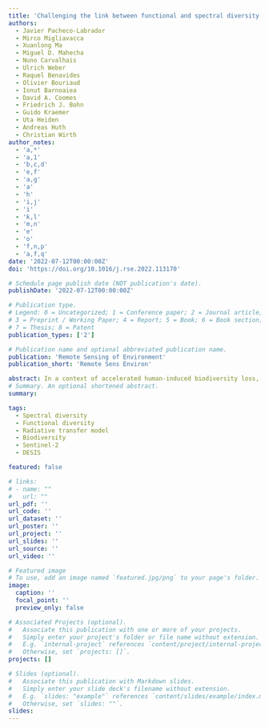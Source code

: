 ```yaml
---
title: 'Challenging the link between functional and spectral diversity with radiative transfer modeling and data'
authors:
  - Javier Pacheco-Labrador 
  - Mirco Migliavacca
  - Xuanlong Ma
  - Miguel D. Mahecha
  - Nuno Carvalhais
  - Ulrich Weber
  - Raquel Benavides
  - Olivier Bouriaud
  - Ionut Barnoaiea
  - David A. Coomes
  - Friedrich J. Bohn
  - Guido Kraemer
  - Uta Heiden
  - Andreas Huth
  - Christian Wirth
author_notes:
  - 'a,*'
  - 'a,1'
  - 'b,c,d'
  - 'e,f'
  - 'a,g'
  - 'a'
  - 'h'
  - 'i,j'
  - 'i'
  - 'k,l'
  - 'm,n'
  - 'e'
  - 'o'
  - 'f,n,p'
  - 'a,f,q'
date: '2022-07-12T00:00:00Z'
doi: 'https://doi.org/10.1016/j.rse.2022.113170'

# Schedule page publish date (NOT publication's date).
publishDate: '2022-07-12T00:00:00Z'

# Publication type.
# Legend: 0 = Uncategorized; 1 = Conference paper; 2 = Journal article;
# 3 = Preprint / Working Paper; 4 = Report; 5 = Book; 6 = Book section;
# 7 = Thesis; 8 = Patent
publication_types: ['2']

# Publication name and optional abbreviated publication name.
publication: 'Remote Sensing of Environment'
publication_short: 'Remote Sens Environ'

abstract: In a context of accelerated human-induced biodiversity loss, remote sensing (RS) is emerging as a promising tool to map plant biodiversity from space. Proposed approaches often rely on the Spectral Variation Hypothesis (SVH), linking the heterogeneity of terrestrial vegetation to the variability of the spectroradiometric signals. Yet, due to observational limitations, the SVH has been insufficiently tested, remaining unclear which metrics, methods, and sensors could provide the most reliable estimates of plant biodiversity. Here we assessed the potential of RS to infer plant biodiversity using radiative transfer simulations and inversion. We focused specifically on “functional diversity,” which represents the spatial variability in plant functional traits. First, we simulated vegetation communities and evaluated the information content of different functional diversity metrics (FDMs) derived from their optical reflectance factors (R) or the corresponding vegetation “optical traits,” estimated via radiative transfer model inversion. Second, we assessed the effect of the spatial resolution, the spectral characteristics of the sensor, and signal noise on the relationships between FDMs derived from field and remote sensing datasets. Finally, we evaluated the plausibility of the simulations using Sentinel-2 (multispectral, 10 m pixel) and DESIS (hyperspectral, 30 m pixel) imagery acquired over sites of the Functional Significance of Forest Biodiversity in Europe (FunDivEUROPE) network. We demonstrate that functional diversity can be inferred both by reflectance and optical traits. However, not all the FDMs tested were suited for assessing plant functional diversity from RS. Rao's Q index, functional dispersion, and functional richness were the best-performing metrics. Furthermore, we demonstrated that spatial resolution is the most limiting RS feature. In agreement with simulations, Sentinel-2 imagery provided better estimates of plant diversity than DESIS, despite the coarser spectral resolution. However, Sentinel-2 offered inaccurate results at DESIS spatial resolution. Overall, our results identify the strengths and weaknesses of optical RS to monitor plant functional diversity. Future missions and biodiversity products should consider and benefit from the identified potentials and limitations of the SVH.
# Summary. An optional shortened abstract.
summary: 

tags:
  - Spectral diversity
  - Functional diversity
  - Radiative transfer model
  - Biodiversity
  - Sentinel-2
  - DESIS

featured: false

# links:
# - name: ""
#   url: ""
url_pdf: ''
url_code: ''
url_dataset: ''
url_poster: ''
url_project: ''
url_slides: ''
url_source: ''
url_video: ''

# Featured image
# To use, add an image named `featured.jpg/png` to your page's folder.
image:
  caption: ''
  focal_point: ''
  preview_only: false

# Associated Projects (optional).
#   Associate this publication with one or more of your projects.
#   Simply enter your project's folder or file name without extension.
#   E.g. `internal-project` references `content/project/internal-project/index.md`.
#   Otherwise, set `projects: []`.
projects: []

# Slides (optional).
#   Associate this publication with Markdown slides.
#   Simply enter your slide deck's filename without extension.
#   E.g. `slides: "example"` references `content/slides/example/index.md`.
#   Otherwise, set `slides: ""`.
slides:
---
```


